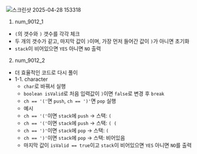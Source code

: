 ![스크린샷 2025-04-28 153318](https://github.com/user-attachments/assets/54d5b2b6-261a-4b2b-98bc-06833952a807)

1. num_9012_1
- `(`의 갯수와 `)` 갯수를 각각 체크
- 두 개의 갯수가 같고, 마지막 값이 `)`이며, 가장 먼저 들어간 값이 `)`가 아니면 초기화
- `stack`이 비어있으면 `YES` 아니면 `NO` 출력

2. num_9012_2
- 더 효율적인 코드로 다시 풀이
- 1-1. character
  - `char`로 바꿔서 실행
  - `boolean isValid`로 처음 입력값이 `)`이면 `false`로 변경 후 `break`
  - `ch == '('`면 `push`, `ch == ')'`면 `pop` 실행
  - 예시
  - `ch == '('`이면 `stack`에 `push` -> 스택: `(`
  - `ch == '('`이면 `stack`에 `push` -> 스택: `( (`
  - `ch == ')'`이면 `stack`에 `pop` -> 스택: `(`
  - `ch == ')'`이면 `stack`에 `pop` -> 스택: 비어있음
  - 마지막 값이 `isValid == true`이고 `stack`이 비어있으면 `YES` 아니면 `NO`를 출력